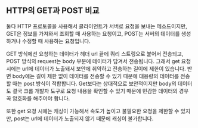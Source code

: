 ## HTTP의 GET과 POST 비교

둘다 HTTP 프로토콜을 사용해서 클라이언트가 서버로 요청을 보내는 메소드이지만,
GET은 정보를 가져와서 조회할 때 사용하는 요청이고, POST는 서버의 데이터를 생성하거나 수정할 때 사용하는 요청입니다.

GET 방식에선 요청하는 데이터가 헤더 url 끝에 쿼리 스트링으로 붙어서 전송되고, POST 방식의 request는 body 부분에 데이터가 담겨서 전송됩니다. 그래서 get 요청 시에는 url에 데이터가 노출돼서 보안에 취약하고 전송하는 길이에 제한이 있습니다. 반면 body에는 길이 제한 없이 데이터를 전송할 수 있기 때문에 대용량의 데이터를 전송할 때는 post 방식이 적합합니다. Get보다는 상대적으로 보안적이지만 body의 데이터도 결국 크롬 개발자 도구로 요청 내용을 확인할 수 있기 때문에 민감한 데이터의 경우 꼭 암호화를 해주어야 합니다. 

또한 get 요청 시에는 캐싱이 가능해서 속도가 높이고 불필요한 요청을 제한할 수 있지만, post는 url에 데이터가 노출되지 않기 때문에 캐싱이 불가합니다.
